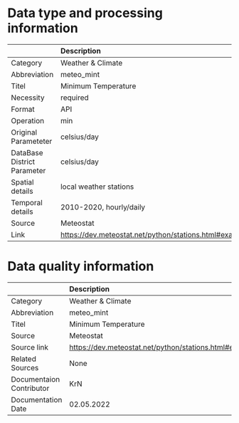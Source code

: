 # Data type and processing information 
|                             | Description                                            |
|:----------------------------|:-------------------------------------------------------|
| Category                    | Weather & Climate                                      |
| Abbreviation                | meteo_mint                                             |
| Titel                       | Minimum Temperature                                    |
| Necessity                   | required                                               |
| Format                      | API                                                    |
| Operation                   | min                                                    |
| Original Parameteter        | celsius/day                                            |
| DataBase District Parameter | celsius/day                                            |
| Spatial details             | local weather stations                                 |
| Temporal details            | 2010-2020, hourly/daily                                |
| Source                      | Meteostat                                              |
| Link                        | https://dev.meteostat.net/python/stations.html#example |
# Data quality information 
|                          | Description                                            |
|:-------------------------|:-------------------------------------------------------|
| Category                 | Weather & Climate                                      |
| Abbreviation             | meteo_mint                                             |
| Titel                    | Minimum Temperature                                    |
| Source                   | Meteostat                                              |
| Source link              | https://dev.meteostat.net/python/stations.html#example |
| Related Sources          | None                                                   |
| Documentaion Contributor | KrN                                                    |
| Documentation Date       | 02.05.2022                                             |
